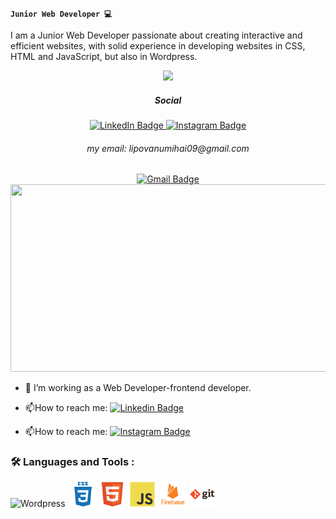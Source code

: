 **`Junior Web Developer 💻`**

I am a Junior Web Developer passionate about creating interactive and efficient websites, with solid experience in developing websites in CSS, HTML and JavaScript, but also in Wordpress. 

<div id="header" align="center">
  <img src="https://media.giphy.com/media/M9gbBd9nbDrOTu1Mqx/giphy.gif" width="100"/>
</div>



<div id="badges" align="center">
<h5>Social</h5>
  <a href="https://www.linkedin.com/in/mihai-lipovanu-82b545261/">
    <img src="https://img.shields.io/badge/LinkedIn-blue?style=for-the-badge&logo=linkedin&logoColor=white" alt="LinkedIn Badge"/>
  </a>
  <a href="https://www.instagram.com/mihai.lipovanu/">
    <img src="https://img.shields.io/badge/Instagram-pink?style=for-the-badge&logo=Instagram&logoColor=white" alt="Instagram Badge"/>
  </a>
  
  <h6>my email: lipovanumihai09@gmail.com</h6>
  <a href="https://www.google.com/intl/ro/gmail/about/#">
    <img src="https://img.shields.io/badge/Gmail-red?style=for-the-badge&logo=Gmail&logoColor=white" alt="Gmail Badge"/>
  </a>
  </div>



  <div align="center">
  <img src="https://media.giphy.com/media/dWesBcTLavkZuG35MI/giphy.gif" width="600" height="300"/>
</div>

- :telescope: I’m working as a Web Developer-frontend developer.

- :mailbox:How to reach me: [![Linkedin Badge](https://img.shields.io/badge/LinkedIn-blue?style=for-the-badge&logo=linkedin&logoColor=white)](https://www.linkedin.com/in/mihai-lipovanu-82b545261/)
- :mailbox:How to reach me: [![Instagram Badge](https://img.shields.io/badge/Instagram-pink?style=for-the-badge&logo=Instagram&logoColor=white)](https://www.instagram.com/mihai.lipovanu/)

### :hammer_and_wrench: Languages and Tools :
<div>
  <img src="https://cdn.jsdelivr.net/gh/devicons/devicon/icons/wordpress/wordpress-original.svg" title="Wordpress" alt="Wordpress" width="40" height="40"/>&nbsp;
  <img src="https://github.com/devicons/devicon/blob/master/icons/css3/css3-plain-wordmark.svg"  title="CSS3" alt="CSS" width="40" height="40"/>&nbsp;
  <img src="https://github.com/devicons/devicon/blob/master/icons/html5/html5-original.svg" title="HTML5" alt="HTML" width="40" height="40"/>&nbsp;
  <img src="https://github.com/devicons/devicon/blob/master/icons/javascript/javascript-original.svg" title="JavaScript" alt="JavaScript" width="40" height="40"/>&nbsp;
  <img src="https://github.com/devicons/devicon/blob/master/icons/firebase/firebase-plain-wordmark.svg" title="Firebase" alt="Firebase" width="40" height="40"/>&nbsp;
  <img src="https://github.com/devicons/devicon/blob/master/icons/git/git-original-wordmark.svg" title="Git" **alt="Git" width="40" height="40"/>
</div>


         